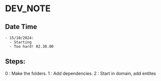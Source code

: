 # DEV_NOTE

## Date Time
    - 15/10/2024: 
      - Starting
      - Too hard! 02.30.00

## Steps:
  0 : Make the folders.
  1 : Add dependencies.
  2 : Start in domain, add entites 
